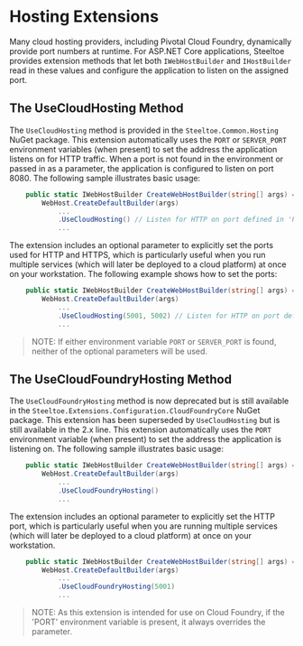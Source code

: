 # Hosting Extensions

Many cloud hosting providers, including Pivotal Cloud Foundry, dynamically provide port numbers at runtime. For ASP.NET Core applications, Steeltoe provides extension methods that let both `IWebHostBuilder` and `IHostBuilder` read in these values and configure the application to listen on the assigned port.

## The UseCloudHosting Method

The `UseCloudHosting` method is provided in the `Steeltoe.Common.Hosting` NuGet package. This extension automatically uses the `PORT` or `SERVER_PORT` environment variables (when present) to set the address the application listens on for HTTP traffic. When a port is not found in the environment or passed in as a parameter, the application is configured to listen on port 8080. The following sample illustrates basic usage:

```csharp
    public static IWebHostBuilder CreateWebHostBuilder(string[] args) =>
        WebHost.CreateDefaultBuilder(args)
            ...
            .UseCloudHosting() // Listen for HTTP on port defined in 'PORT', 'SERVER_PORT' or else 8080
            ...
```

The extension includes an optional parameter to explicitly set the ports used for HTTP and HTTPS, which is particularly useful when you run multiple services (which will later be deployed to a cloud platform) at once on your workstation. The following example shows how to set the ports:

```csharp
    public static IWebHostBuilder CreateWebHostBuilder(string[] args) =>
        WebHost.CreateDefaultBuilder(args)
            ...
            .UseCloudHosting(5001, 5002) // Listen for HTTP on port defined in 'PORT', 'SERVER_PORT' or else listen for HTTP on 5001 and HTTPS on 5002
            ...
```

>NOTE: If either environment variable `PORT` or `SERVER_PORT` is found, neither of the optional parameters will be used.

## The UseCloudFoundryHosting Method

The `UseCloudFoundryHosting` method is now deprecated but is still available in the `Steeltoe.Extensions.Configuration.CloudFoundryCore` NuGet package. This extension has been superseded by `UseCloudHosting` but is still available in the 2.x line. This extension automatically uses the `PORT` environment variable (when present) to set the address the application is listening on. The following sample illustrates basic usage:

```csharp
    public static IWebHostBuilder CreateWebHostBuilder(string[] args) =>
        WebHost.CreateDefaultBuilder(args)
            ...
            .UseCloudFoundryHosting()
            ...
```

The extension includes an optional parameter to explicitly set the HTTP port, which is particularly useful when you are running multiple services (which will later be deployed to a cloud platform) at once on your workstation.

```csharp
    public static IWebHostBuilder CreateWebHostBuilder(string[] args) =>
        WebHost.CreateDefaultBuilder(args)
            ...
            .UseCloudFoundryHosting(5001)
            ...
```

>NOTE: As this extension is intended for use on Cloud Foundry, if the 'PORT' environment variable is present, it always overrides the parameter.
